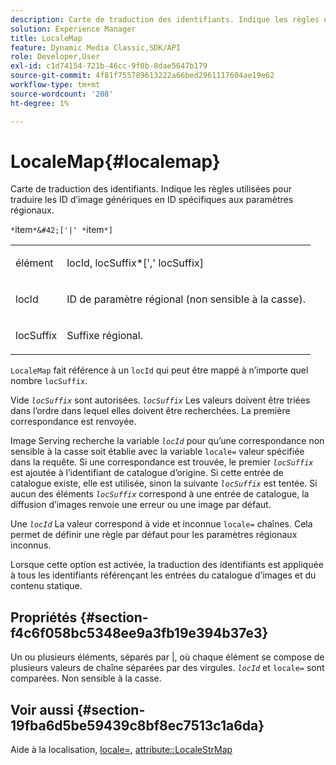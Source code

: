 ```yaml
---
description: Carte de traduction des identifiants. Indique les règles utilisées pour traduire les ID d’image génériques en ID spécifiques aux paramètres régionaux.
solution: Experience Manager
title: LocaleMap
feature: Dynamic Media Classic,SDK/API
role: Developer,User
exl-id: c1d74154-721b-46cc-9f0b-8dae5647b179
source-git-commit: 4f81f755789613222a66bed2961117604ae19e62
workflow-type: tm+mt
source-wordcount: '208'
ht-degree: 1%

---
```


# LocaleMap{#localemap}

Carte de traduction des identifiants. Indique les règles utilisées pour traduire les ID d’image génériques en ID spécifiques aux paramètres régionaux.

`*`item`*&#42;['|' *`item`*]`

<table id="simpletable_A6DD1A28F8ED4178A8ADDB2F3AEFC402"> 
 <tr class="strow"> 
  <td class="stentry"> <p><span class="varname"> élément</span> </p></td> 
  <td class="stentry"> <p><span class="varname"> locId</span>,<span class="varname"> locSuffix</span>*[','<span class="varname"> locSuffix</span>] </p></td> 
 </tr> 
 <tr class="strow"> 
  <td class="stentry"> <p><span class="varname"> locId</span> </p></td> 
  <td class="stentry"> <p>ID de paramètre régional (non sensible à la casse). </p></td> 
 </tr> 
 <tr class="strow"> 
  <td class="stentry"> <p><span class="varname"> locSuffix</span> </p></td> 
  <td class="stentry"> <p>Suffixe régional. </p></td> 
 </tr> 
</table>

`LocaleMap` fait référence à un `locId` qui peut être mappé à n’importe quel nombre `locSuffix`.

Vide *`locSuffix`* sont autorisées. *`locSuffix`* Les valeurs doivent être triées dans l’ordre dans lequel elles doivent être recherchées. La première correspondance est renvoyée.

Image Serving recherche la variable *`locId`* pour qu’une correspondance non sensible à la casse soit établie avec la variable `locale=` valeur spécifiée dans la requête. Si une correspondance est trouvée, le premier *`locSuffix`* est ajoutée à l’identifiant de catalogue d’origine. Si cette entrée de catalogue existe, elle est utilisée, sinon la suivante *`locSuffix`* est tentée. Si aucun des éléments *`locSuffix`* correspond à une entrée de catalogue, la diffusion d’images renvoie une erreur ou une image par défaut.

Une *`locId`* La valeur correspond à vide et inconnue `locale=` chaînes. Cela permet de définir une règle par défaut pour les paramètres régionaux inconnus.

Lorsque cette option est activée, la traduction des identifiants est appliquée à tous les identifiants référençant les entrées du catalogue d’images et du contenu statique.

## Propriétés {#section-f4c6f058bc5348ee9a3fb19e394b37e3}

Un ou plusieurs éléments, séparés par |, où chaque élément se compose de plusieurs valeurs de chaîne séparées par des virgules. *`locId`* et `locale=` sont comparées. Non sensible à la casse.

## Voir aussi {#section-19fba6d5be59439c8bf8ec7513c1a6da}

Aide à la localisation, [locale=](../../../../../is-api/http-ref/image-serving-api-ref/c-http-protocol-reference/c-command-reference/r-locale.md#reference-8a846b2fbc004a12821b956ed3b25cfb), [attribute::LocaleStrMap](../../../../../is-api/image-catalog/image-serving-api-ref/c-image-catalog-reference/c-attributes-reference/r-localestrmap.md#reference-98c42070a4bc4baf92537132be2b5b1e)
